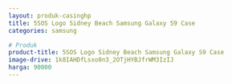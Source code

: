 ```yaml
---
layout: produk-casinghp
title: 5SOS Logo Sidney Beach Samsung Galaxy S9 Case
categories: samsung

# Produk
product-title: 5SOS Logo Sidney Beach Samsung Galaxy S9 Case
image-drive: 1k8IAHDfLsxo0n3_2OTjHYBJfrWM3IzIJ
harga: 90000
---
```

